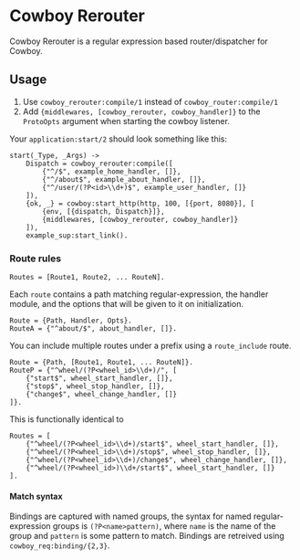 Cowboy Rerouter
======

Cowboy Rerouter is a regular expression based router/dispatcher for Cowboy.

Usage
-----

1. Use `cowboy_rerouter:compile/1` instead of `cowboy_router:compile/1`
2. Add `{middlewares, [cowboy_rerouter, cowboy_handler]}` to the `ProtoOpts`
   argument when starting the cowboy listener.

Your `application:start/2` should look something like this:

    start(_Type, _Args) ->
        Dispatch = cowboy_rerouter:compile([
            {"^/$", example_home_handler, []},
            {"^/about$", example_about_handler, []},
            {"^/user/(?P<id>\\d+)$", example_user_handler, []}
        ]),
        {ok, _} = cowboy:start_http(http, 100, [{port, 8080}], [
            {env, [{dispatch, Dispatch}]},
            {middlewares, [cowboy_rerouter, cowboy_handler]}
        ]),
        example_sup:start_link().


### Route rules

    Routes = [Route1, Route2, ... RouteN].

Each `route` contains a path matching regular-expression, the handler module,
and the options that will be given to it on initialization.

    Route = {Path, Handler, Opts}.
    RouteA = {"^about/$", about_handler, []}.

You can include multiple routes under a prefix using a `route_include` route.

    Route = {Path, [Route1, Route1, ... RouteN]}.
    RouteP = {"^wheel/(?P<wheel_id>\\d+)/", [
        {"start$", wheel_start_handler, []},
        {"stop$", wheel_stop_handler, []},
        {"change$", wheel_change_handler, []}
    ]}.

This is functionally identical to

    Routes = [
        {"^wheel/(?P<wheel_id>\\d+)/start$", wheel_start_handler, []},
        {"^wheel/(?P<wheel_id>\\d+)/stop$", wheel_stop_handler, []},
        {"^wheel/(?P<wheel_id>\\d+)/change$", wheel_change_handler, []},
        {"^wheel/(?P<wheel_id>)\\d+/start$", wheel_start_handler, []}
    ].


#### Match syntax
Bindings are captured with named groups, the syntax for named
regular-expression groups is `(?P<name>pattern)`, where `name` is the name of
the group and `pattern` is some pattern to match. 
Bindings are retreived using `cowboy_req:binding/{2,3}`.

